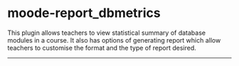 # moode-report_dbmetrics

This plugin allows teachers to view statistical summary of database modules in a course. It also has options of generating report which allow teachers to customise the format and the type of report desired.

---
